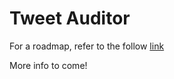 # Tweet Auditor

For a roadmap, refer to the follow [link](https://sami-ps.notion.site/58e2a1e558c34a1aa2c91382c4e4001d?v=0dfde0ae8d4b4c3c90d7635748eb3d1b)

More info to come!